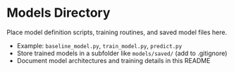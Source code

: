 # Models Directory

Place model definition scripts, training routines, and saved model files here.

- Example: `baseline_model.py`, `train_model.py`, `predict.py`
- Store trained models in a subfolder like `models/saved/` (add to .gitignore)
- Document model architectures and training details in this README
